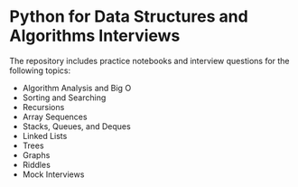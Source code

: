 # Python for Data Structures and Algorithms Interviews

The repository includes practice notebooks and interview questions for the following topics: 

* Algorithm Analysis and Big O 
* Sorting and Searching 
* Recursions
* Array Sequences 
* Stacks, Queues, and Deques
* Linked Lists
* Trees
* Graphs
* Riddles 
* Mock Interviews
